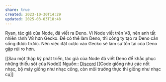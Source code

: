 ```yaml
---
share: true
created: 2023-10-30T14:29
updated: 2025-03-03T18:48
---
```

Ryan, tác giả của Node, đã viết ra Deno. Vì Node viết trên V8, nên anh tất nhiên rành V8 hơn Gecko. Để có thể làm Deno, thì công ty tạo ra Deno cần sống được trước. Nên việc đặt cược vào Gecko sẽ làm sự tồn tại của Deno gặp rủi ro hơn.

[[Sau một thập kỷ phát triển, tác giả của Node đã viết Deno để khắc phục những thiếu sót của Node]]
Nguồn:: [Discord](https://discord.com/channels/684898665143206084/1193739165834154044/1193915242216955976)
[[Code giống như các nốt nhạc, bộ máy giống như nhạc công, còn môi trường thực thi giống như nhạc cụ]]
